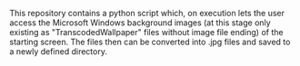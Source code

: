 This repository contains a python script which, on execution lets the user access the Microsoft Windows background images (at this stage only existing as "TranscodedWallpaper" files without image file ending) of the starting screen. The files then can be converted into .jpg files and saved to a newly defined directory.

